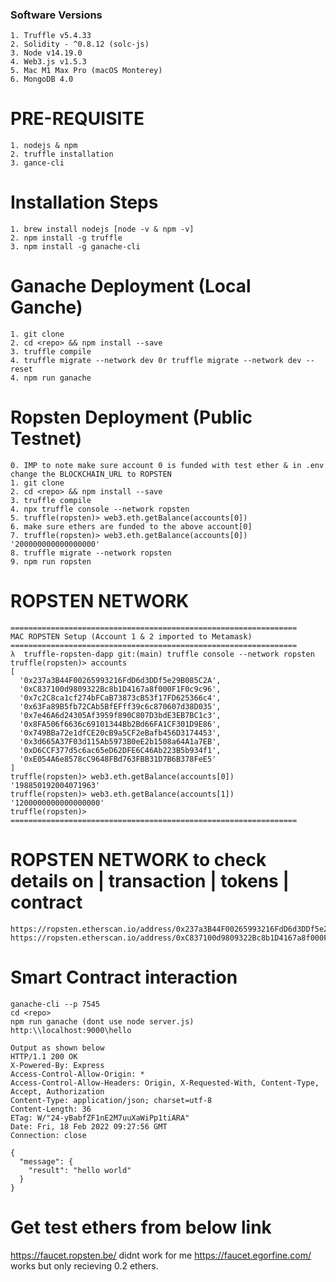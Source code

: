 ### Software Versions
```
1. Truffle v5.4.33
2. Solidity - ^0.8.12 (solc-js)
3. Node v14.19.0
4. Web3.js v1.5.3
5. Mac M1 Max Pro (macOS Monterey)
6. MongoDB 4.0
```


# PRE-REQUISITE
```
1. nodejs & npm
2. truffle installation
3. gance-cli 
```


# Installation Steps
```
1. brew install nodejs [node -v & npm -v]
2. npm install -g truffle
3. npm install -g ganache-cli
```

# Ganache Deployment (Local Ganche)
```
1. git clone 
2. cd <repo> && npm install --save
3. truffle compile
4. truffle migrate --network dev 0r truffle migrate --network dev --reset
4. npm run ganache
```


# Ropsten Deployment (Public Testnet)
```
0. IMP to note make sure account 0 is funded with test ether & in .env change the BLOCKCHAIN_URL to ROPSTEN
1. git clone 
2. cd <repo> && npm install --save
3. truffle compile
4. npx truffle console --network ropsten
5. truffle(ropsten)> web3.eth.getBalance(accounts[0]) 
6. make sure ethers are funded to the above account[0]
7. truffle(ropsten)> web3.eth.getBalance(accounts[0]) '200000000000000000'
8. truffle migrate --network ropsten
9. npm run ropsten
```


<!-- npx mnemonics
npx truffle console --network ropsten
accounts
web3.eth.getBalance(accounts[0]) -->


# ROPSTEN NETWORK
```
================================================================
MAC ROPSTEN Setup (Account 1 & 2 imported to Metamask)
================================================================
λ  truffle-ropsten-dapp git:(main) truffle console --network ropsten
truffle(ropsten)> accounts
[
  '0x237a3B44F00265993216FdD6d3DDf5e29B085C2A',
  '0xC837100d9809322Bc8b1D4167a8f000F1F0c9c96',
  '0x7c2C8ca1cf274bFCaB73873cB53f17FD625366c4',
  '0x63Fa89B5fb72CAb5BfEFff39c6c870607d38D035',
  '0x7e46A6d24305Af3959f890C807D3bdE3EB7BC1c3',
  '0x8FA506f6636c69101344Bb2Bd66FA1CF301D9E86',
  '0x749BBa72e1dfCE20cB9a5CF2eBafb456D3174453',
  '0x3d665A37F03d115Ab5973B0eE2b1508a64A1a7EB',
  '0xD6CCF377d5c6ac65eD62DFE6C46Ab223B5b934f1',
  '0xE054A6e8578cC9648FBd763FBB31D7B6B378FeE5'
]
truffle(ropsten)> web3.eth.getBalance(accounts[0])
'198850192004071963'
truffle(ropsten)> web3.eth.getBalance(accounts[1])
'1200000000000000000'
truffle(ropsten)> 
================================================================
```

# ROPSTEN NETWORK to check details on | transaction | tokens | contract 
```
https://ropsten.etherscan.io/address/0x237a3B44F00265993216FdD6d3DDf5e29B085C2A
https://ropsten.etherscan.io/address/0xC837100d9809322Bc8b1D4167a8f000F1F0c9c96

```

# Smart Contract interaction
```
ganache-cli --p 7545
cd <repo>
npm run ganache (dont use node server.js)
http:\\localhost:9000\hello

Output as shown below
HTTP/1.1 200 OK
X-Powered-By: Express
Access-Control-Allow-Origin: *
Access-Control-Allow-Headers: Origin, X-Requested-With, Content-Type, Accept, Authorization
Content-Type: application/json; charset=utf-8
Content-Length: 36
ETag: W/"24-yBabfZF1nE2M7uuXaWiPp1tiARA"
Date: Fri, 18 Feb 2022 09:27:56 GMT
Connection: close

{
  "message": {
    "result": "hello world"
  }
}

```


# Get test ethers from below link
https://faucet.ropsten.be/ didnt work for me
https://faucet.egorfine.com/  works but only recieving 0.2 ethers.

